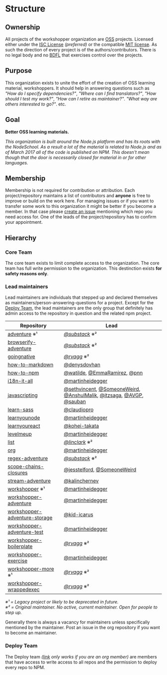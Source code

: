 # Structure

## Ownership

All projects of the workshopper organization are [OSS](https://en.wikipedia.org/wiki/Open-source_software) projects.
Licensed either under the [ISC License](https://tldrlegal.com/license/-isc-license) _(preferred)_ or the compatible
[MIT license](https://tldrlegal.com/license/mit-license). As such the direction of every project is 
of the authors/contributors. There is no legal body and no [BDFL](https://en.wikipedia.org/wiki/Benevolent_dictator_for_life)
that exercises control over the projects.

## Purpose

This organization exists to unite the effort of the creation of OSS learning material, workshoppers.
It should help in answering questions such as _"How do I specify dependencies?"_, _"Where can I find translators?"_,
_"How should I test my work?"_, _"How can I retire as maintainer?"_. _"What way are others interested to go?"_. etc.

## Goal

**Better OSS learning materials.**

_This organization is built around the Node.js platform and has its roots with the NodeSchool. As a result a lot of the
material is related to Node.js and as of March 2017 all of the code is published on NPM. This doesn't mean though that
the door is necessarily closed for material in or for other languages._

## Membership

Membership is not required for contribution or attribution. Each project/repository maintains a list of contributors
and **anyone** is free to improve or build on the work here. For managing issues or if you want to transfer 
some work to this organization it might be better if you become a member. In that case please [create an issue](https://github.com/workshopper/org/issues/new)
mentioning which repo you need access for. One of the leads of the project/repository has to confirm your appointment.

## Hierarchy

### Core Team

The core team exists to limit complete access to the organization. The core team has full write permission to the organization.
This destinction exists **for safety reasons only**.

### Lead maintainers

Lead maintainers are individuals that stepped up and declared themselves as maintainers/person-answering-questions for a
project. Except for the [Deploy Team](#deploy-team), the lead maintainers are the only group that definitely has admin access
to the repository in question and the related npm project.

| Repository | Lead |
|------------|------|
| [adventure](https://github.com/workshopper/adventure) ※¹ | _[@substack](https://github.com/substack)_ ※² |
| [browserify-adventure](https://github.com/workshopper/browserify-adventure) | _[@substack](https://github.com/substack)_ ※² |
| [goingnative](https://github.com/workshopper/goingnative) | _[@rvagg](https://github.com/rvagg)_ ※² |
| [how-to-markdown](https://github.com/workshopper/how-to-markdown) | [@denysdovhan](https://github.com/denysdovhan) |
| [how-to-npm](https://github.com/workshopper/how-to-npm) | [@watilde](https://github.com/watilde), [@EmmaRamirez](https://github.com/EmmaRamirez), [@pnn](https://github.com/pnn) |
| [i18n-it-all](https://github.com/workshopper/i18n-it-all) | [@martinheidegger](https://github.com/martinheidegger) |
| [javascripting](https://github.com/workshopper/javascripting) | [@sethvincent](https://github.com/sethvincent), [@SomeoneWeird](https://github.com/SomeoneWeird), [@AnshulMalik](https://github.com/AnshulMalik), [@itzsaga](https://github.com/itzsaga), [@AVGP](https://github.com/AVGP), [@sauban](https://github.com/sauban) |
| [learn-sass](https://github.com/workshopper/learn-sass) | [@claudiopro](https://github.com/claudiopro) |
| [learnyounode](https://github.com/workshopper/learnyounode) | [@martinheidegger](https://github.com/martinheidegger) |
| [learnyoureact](https://github.com/workshopper/learnyoureact) | [@kohei-takata](https://github.com/kohei-takata) |
| [levelmeup](https://github.com/workshopper/levelmeup) | [@martinheidegger](https://github.com/martinheidegger) |
| [list](https://github.com/workshopper/list) | _[@linclark](https://github.com/linclark)_ ※² |
| [org](https://github.com/workshopper/org) | [@martinheidegger](https://github.com/martinheidegger) |
| [regex-adventure](https://github.com/workshopper/regex-adventure) | _[@substack](https://github.com/substack)_ ※² |
| [scope-chains-closures](https://github.com/workshopper/scope-chains-closures) | [@jesstelford](https://github.com/jesstelford), [@SomeoneWeird](https://github.com/SomeoneWeird) |
| [stream-adventure](https://github.com/workshopper/stream-adventure) | [@kalinchernev](https://github.com/kalinchernev) |
| [workshopper](https://github.com/workshopper/workshopper) ※¹ | [@martinheidegger](https://github.com/martinheidegger) |
| [workshopper-adventure](https://github.com/workshopper/workshopper-adventure) | [@martinheidegger](https://github.com/martinheidegger) |
| [workshopper-adventure-storage](https://github.com/workshopper/workshopper-adventure-storage) | [@kid-icarus](https://github.com/kid-icarus) |
| [workshopper-adventure-test](https://github.com/workshopper/workshopper-adventure-test) | [@martinheidegger](https://github.com/martinheidegger) |
| [workshopper-boilerplate](https://github.com/workshopper/workshopper-boilerplate) | _[@rvagg](https://github.com/rvagg)_ ※² |
| [workshopper-exercise](https://github.com/workshopper/workshopper-exercise) | [@martinheidegger](https://github.com/martinheidegger) |
| [workshopper-more](https://github.com/workshopper/workshopper-more) ※¹ | _[@rvagg](https://github.com/rvagg)_ ※² |
| [workshopper-wrappedexec](https://github.com/workshopper/workshopper-wrappedexec) | _[@rvagg](https://github.com/rvagg)_ ※² |

_※¹ = Legacy project or likely to be deprecated in future._<br>
_※² = Original maintainer. No active, current maintainer. Open for people to step up._

Generally there is always a vacancy for maintainers unless specifically mentioned by the maintainer. Post an issue in the org
repository if you want to become an maintainer.

### Deploy Team

The Deploy team _([link](https://github.com/orgs/workshopper/teams/deploy) only works if you are an org member)_ are members
that have access to write access to all repos and the permission to deploy every repo to NPM.
